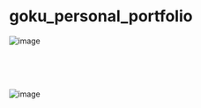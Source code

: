 ﻿# goku_personal_portfolio


![image](https://user-images.githubusercontent.com/70308228/189496927-5624b5ff-3d2f-4697-842c-26e2aeaba59d.png)

<div>
<br> <br> <br>
</div>

![image](https://user-images.githubusercontent.com/70308228/189497020-fc9f6ada-7a39-49f9-bee3-9841ed02bc7e.png)

<div>
<br> <br> <br>
</div>
